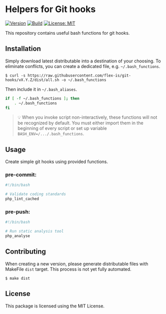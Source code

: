 # Helpers for Git hooks

[![Version](https://img.shields.io/github/v/tag/flex-is/git-hooks?label=stable&sort=semver)](https://github.com/flex-is/git-hooks/releases/latest)
[![Build](https://img.shields.io/github/actions/workflow/status/flex-is/git-hooks/ci.yaml?branch=main&logo=github)](https://github.com/flex-is/git-hooks/actions/workflows/ci.yaml)
[![License: MIT](https://img.shields.io/badge/license-MIT-informational.svg)](https://opensource.org/licenses/MIT)

This repository contains useful bash functions for git hooks.

## Installation

Simply download latest distributable into a destination of your choosing. To eliminate conflicts, you can create a dedicated file, e.g. `~/.bash_functions`.

`$ curl -s https://raw.githubusercontent.com/flex-is/git-hooks/vX.Y.Z/dist/all.sh -o ~/.bash_functions`

Then include it in `~/.bash_aliases`.

```bash
if [ -f ~/.bash_functions ]; then
    . ~/.bash_functions
fi
```

> 💡 When you invoke script non-interactively, these functions will not be recognized by default. You must either import them in the beginning of every script or set up variable `BASH_ENV=/.../.bash_functions`.

## Usage

Create simple git hooks using provided functions.

### pre-commit:

```bash
#!/bin/bash

# Validate coding standards
php_lint_cached
```

### pre-push:

```bash
#!/bin/bash

# Run static analysis tool
php_analyse
```

## Contributing

When creating a new version, please generate distributable files with MakeFile `dist` target. This process is not yet fully automated.

`$ make dist`

## License

This package is licensed using the MIT License.

